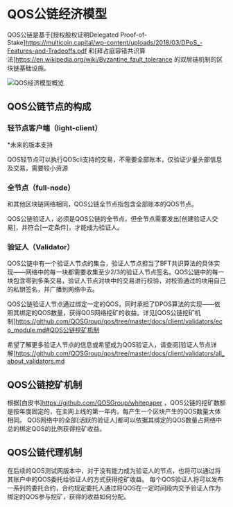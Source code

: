 # QOS公链经济模型

QOS公链是基于[授权股权证明Delegated Proof-of-Stake]https://multicoin.capital/wp-content/uploads/2018/03/DPoS_-Features-and-Tradeoffs.pdf 和[拜占庭容错共识算法]https://en.wikipedia.org/wiki/Byzantine_fault_tolerance 的双层链机制的区块链基础设施。

![QOS经济模型概览](https://github.com/QOSGroup/qos/tree/master/docs/client/validators/eco_overview.png)

## QOS公链节点的构成

### 轻节点客户端（light-client）

*未来的版本支持

QOS轻节点可以执行QOScli支持的交易，不需要全部账本，仅验证少量头部信息及交易，需要较小资源

### 全节点（full-node）

和其他区块链网络相同，QOS公链全节点指包含全部账本的QOS节点。

QOS公链验证人，必须是QOS公链的全节点，但全节点需要发出[创建验证人交易]，并符合[一定条件]，才能成为验证人。

### 验证人（Validator）

QOS公链中有一个验证人节点的集合，验证人节点担当了BFT共识算法的具体实现——网络中的每一块都需要收集至少2/3的验证人节点签名。QOS公链中的每一块包含零到多条交易，验证人节点对块中的交易进行校验，对校验通过的块用自己的私钥签名，并广播到网络中去。

QOS公链验证人节点通过绑定一定的QOS，同时承担了DPOS算法的实现——依照其绑定的QOS数量，获得QOS网络挖矿的收益。详见[QOS公链挖矿机制]https://github.com/QOSGroup/qos/tree/master/docs/client/validators/eco_module.md#QOS公链挖矿机制

希望了解更多验证人节点的信息或希望成为QOS验证人，请查阅[验证人节点详解]https://github.com/QOSGroup/qos/tree/master/docs/client/validators/all_about_validators.md

## QOS公链挖矿机制
根据[白皮书]https://github.com/QOSGroup/whitepaper ，QOS公链的挖矿数额是按年度固定的，在主网上线的第一年内，每产生一个区块产生的QOS数量大体相同。
QOS网络中的全部[活跃的验证人]都可以依据其绑定的QOS数量占网络中总的绑定QOS的比例获得挖矿收益。

## QOS公链代理机制
在后续的QOS测试网版本中，对于没有能力成为验证人的节点，也将可以通过将其账户中的QOS委托给验证人的方式获得挖矿收益。
每个QOS验证人将可以发布一系列的委托合约，合约规定委托人通过将QOS在一定时间段内交予验证人作为绑定的QOS参与挖矿，获得的收益如何分配。